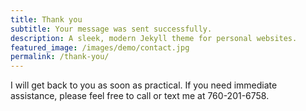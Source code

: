 ```yaml
---
title: Thank you
subtitle: Your message was sent successfully.
description: A sleek, modern Jekyll theme for personal websites.
featured_image: /images/demo/contact.jpg
permalink: /thank-you/
---
```


I will get back to you as soon as practical. If you need immediate assistance, please feel free to call or text me at 760-201-6758.